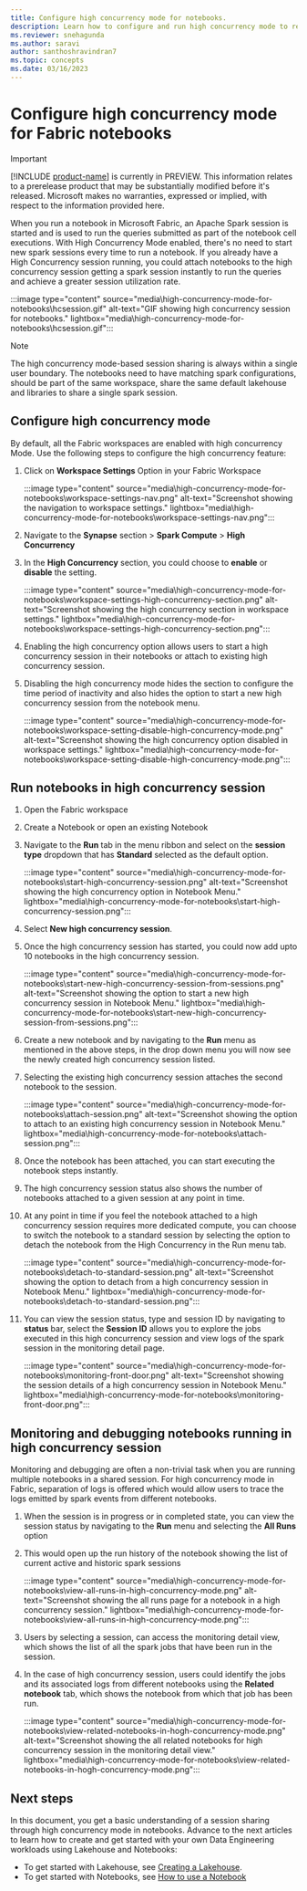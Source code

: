 ```yaml
---
title: Configure high concurrency mode for notebooks.
description: Learn how to configure and run high concurrency mode to reuse session across multiple notebooks.
ms.reviewer: snehagunda
ms.author: saravi
author: santhoshravindran7
ms.topic: concepts
ms.date: 03/16/2023
---
```


# Configure high concurrency mode for Fabric notebooks

> [!IMPORTANT]
> [!INCLUDE [product-name](../includes/product-name.md)] is currently in PREVIEW. This information relates to a prerelease product that may be substantially modified before it's released. Microsoft makes no warranties, expressed or implied, with respect to the information provided here.

When you run a notebook in Microsoft Fabric, an Apache Spark session is started and is used to run the queries submitted as part of the notebook cell executions. With High Concurrency Mode enabled, there's no need to start new spark sessions every time to run a notebook. If you already have a High Concurrency session running, you could attach notebooks to the high concurrency session getting a spark session instantly to run the queries and achieve a greater session utilization rate. 

:::image type="content" source="media\high-concurrency-mode-for-notebooks\hcsession.gif" alt-text="GIF showing high concurrency session for notebooks." lightbox="media\high-concurrency-mode-for-notebooks\hcsession.gif":::

> [!NOTE]
> The high concurrency mode-based session sharing is always within a single user boundary. 
> The notebooks need to have matching spark configurations, should be part of the same workspace, share the same default lakehouse and libraries to share a single spark session. 

## Configure high concurrency mode 
By default, all the Fabric workspaces are enabled with high concurrency Mode. Use the following steps to configure the high concurrency feature: 

1.	Click on **Workspace Settings** Option in your Fabric Workspace

    :::image type="content" source="media\high-concurrency-mode-for-notebooks\workspace-settings-nav.png" alt-text="Screenshot showing the navigation to workspace settings." lightbox="media\high-concurrency-mode-for-notebooks\workspace-settings-nav.png":::

2.	Navigate to the **Synapse** section > **Spark Compute** > **High Concurrency** 

3.  In the **High Concurrency** section, you could choose to **enable** or **disable** the setting. 

    :::image type="content" source="media\high-concurrency-mode-for-notebooks\workspace-settings-high-concurrency-section.png" alt-text="Screenshot showing the high concurrency section in workspace settings." lightbox="media\high-concurrency-mode-for-notebooks\workspace-settings-high-concurrency-section.png":::

4. Enabling the high concurrency option allows users to start a high concurrency session in their notebooks or attach to existing high concurrency session. 

5. Disabling the high concurrency mode hides the section to configure the time period of inactivity and also hides the option to start a new high concurrency session from the notebook menu.

   :::image type="content" source="media\high-concurrency-mode-for-notebooks\workspace-setting-disable-high-concurrency-mode.png" alt-text="Screenshot showing the high concurrency option disabled in workspace settings." lightbox="media\high-concurrency-mode-for-notebooks\workspace-setting-disable-high-concurrency-mode.png":::

## Run notebooks in high concurrency session

1.	Open the Fabric workspace 

2.	Create a Notebook or open an existing Notebook

3.	Navigate to the **Run** tab in the menu ribbon and select on the **session type** dropdown that has **Standard** selected as the default option.

    :::image type="content" source="media\high-concurrency-mode-for-notebooks\start-high-concurrency-session.png" alt-text="Screenshot showing the high concurrency option in Notebook Menu." lightbox="media\high-concurrency-mode-for-notebooks\start-high-concurrency-session.png":::
    
4.	Select **New high concurrency session**. 

5.	Once the high concurrency session has started, you could now add upto 10 notebooks in the high concurrency session.

    :::image type="content" source="media\high-concurrency-mode-for-notebooks\start-new-high-concurrency-session-from-sessions.png" alt-text="Screenshot showing the option to start a new high concurrency session in Notebook Menu." lightbox="media\high-concurrency-mode-for-notebooks\start-new-high-concurrency-session-from-sessions.png":::
    
6.	Create a new notebook and by navigating to the **Run** menu as mentioned in the above steps, in the drop down menu you will now see the newly created high concurrency session listed. 

7.	Selecting the existing high concurrency session attaches the second notebook to the session.

    :::image type="content" source="media\high-concurrency-mode-for-notebooks\attach-session.png" alt-text="Screenshot showing the option to attach to an existing high concurrency session in Notebook Menu." lightbox="media\high-concurrency-mode-for-notebooks\attach-session.png":::
    
8.	Once the notebook has been attached, you can start executing the notebook steps instantly. 

9.	The high concurrency session status also shows the number of notebooks attached to a given session at any point in time. 

10. At any point in time if you feel the notebook attached to a high concurrency session requires more dedicated compute, you can choose to switch the notebook to a standard session by selecting the option to detach the notebook from the High Concurrency in the Run menu tab. 

    :::image type="content" source="media\high-concurrency-mode-for-notebooks\detach-to-standard-session.png" alt-text="Screenshot showing the option to detach from a high concurrency session in Notebook Menu." lightbox="media\high-concurrency-mode-for-notebooks\detach-to-standard-session.png":::
    
11. You can view the session status, type and session ID by navigating to **status** bar, select the **Session ID** allows you to explore the jobs executed in this high concurrency session and view logs of the spark session in the monitoring detail page.

    :::image type="content" source="media\high-concurrency-mode-for-notebooks\monitoring-front-door.png" alt-text="Screenshot showing the session details of a high concurrency session in Notebook Menu." lightbox="media\high-concurrency-mode-for-notebooks\monitoring-front-door.png":::

## Monitoring and debugging notebooks running in high concurrency session

Monitoring and debugging are often a non-trivial task when you are running multiple notebooks in a shared session. For high concurrency mode in Fabric, separation of logs is offered which would allow users to trace the logs emitted by spark events from different notebooks. 

1. When the session is in progress or in completed state, you can view the session status by navigating to the **Run** menu and selecting the **All Runs** option

2. This would open up the run history of the notebook showing the list of current active and historic spark sessions

   :::image type="content" source="media\high-concurrency-mode-for-notebooks\view-all-runs-in-high-concurrency-mode.png" alt-text="Screenshot showing the all runs page for a notebook in a high concurrency session." lightbox="media\high-concurrency-mode-for-notebooks\view-all-runs-in-high-concurrency-mode.png":::
  
3. Users by selecting a session, can access the monitoring detail view, which shows the list of all the spark jobs that have been run in the session.

4. In the case of high concurrency session, users could identify the jobs and its associated logs from different notebooks using the **Related notebook** tab, which shows the notebook from which that job has been run.

   :::image type="content" source="media\high-concurrency-mode-for-notebooks\view-related-notebooks-in-hogh-concurrency-mode.png" alt-text="Screenshot showing the all related notebooks for high concurrency session in the monitoring detail view." lightbox="media\high-concurrency-mode-for-notebooks\view-related-notebooks-in-hogh-concurrency-mode.png":::


## Next steps

In this document, you get a basic understanding of a session sharing through high concurrency mode in notebooks. Advance to the next articles to learn how to create and get started with your own Data Engineering workloads using Lakehouse and Notebooks:

- To get started with Lakehouse, see [Creating a Lakehouse](create-lakehouse.md).
- To get started with Notebooks, see [How to use a Notebook](how-to-use-notebook.md)

